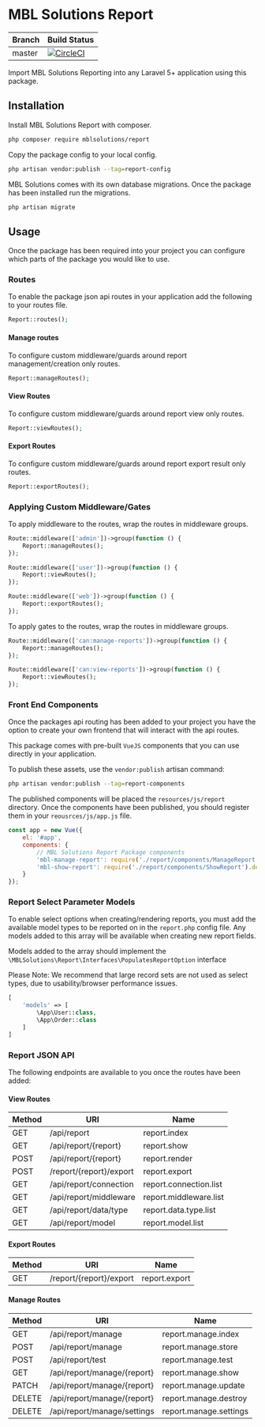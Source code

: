 # MBL Solutions Report

|Branch|Build Status|
|---|---|
|master|[![CircleCI](https://circleci.com/gh/mblsolutions/report.svg?style=svg&circle-token=bd1594c46eeb017633ca0a4bc4d86f4ac637987b)](https://circleci.com/gh/mblsolutions/report)|

Import MBL Solutions Reporting into any Laravel 5+ application using this package.

## Installation

Install MBL Solutions Report with composer.

```bash
php composer require mblsolutions/report
```

Copy the package config to your local config.

```bash
php artisan vendor:publish --tag=report-config
```

MBL Solutions comes with its own database migrations. Once the package has been installed run the
migrations.

```bash
php artisan migrate
``` 

## Usage

Once the package has been required into your project you can configure which parts of the package you 
would like to use.

### Routes

To enable the package json api routes in your application add the following to your routes file.

```php
Report::routes();
```

#### Manage routes

To configure custom middleware/guards around report management/creation only routes.

```php
Report::manageRoutes();
```

#### View Routes

To configure custom middleware/guards around report view only routes.

```php
Report::viewRoutes();
```

#### Export Routes

To configure custom middleware/guards around report export result only routes.

```php
Report::exportRoutes();
```

### Applying Custom Middleware/Gates

To apply middleware to the routes, wrap the routes in middleware groups.

```php
Route::middleware(['admin'])->group(function () {
    Report::manageRoutes();
});

Route::middleware(['user'])->group(function () {
    Report::viewRoutes();
});

Route::middleware(['web'])->group(function () {
    Report::exportRoutes();
});
```

To apply gates to the routes, wrap the routes in middleware groups.

```php
Route::middleware(['can:manage-reports'])->group(function () {
    Report::manageRoutes();
});

Route::middleware(['can:view-reports'])->group(function () {
    Report::viewRoutes();
});
```

### Front End Components

Once the packages api routing has been added to your project you have the option to create your own frontend 
that will interact with the api routes.

This package comes with pre-built `VueJS` components that you can use directly in your application.

To publish these assets, use the ```vendor:publish``` artisan command:

```bash
php artisan vendor:publish --tag=report-components
```

The published components will be placed the ```resources/js/report``` directory. Once the components have been 
published, you should register them in your ```reousrces/js/app.js``` file.

```javascript
const app = new Vue({
    el: '#app',
    components: {
        // MBL Solutions Report Package components
        'mbl-manage-report': require('./report/components/ManageReport').default,
        'mbl-show-report': require('./report/components/ShowReport').default
    }
});
```

### Report Select Parameter Models

To enable select options when creating/rendering reports, you must add the available model types to be reported on in the 
`report.php` config file. Any models added to this array will be available when creating new report fields.

Models added to the array should implement the `\MBLSolutions\Report\Interfaces\PopulatesReportOption` interface

Please Note: We recommend that large record sets are not used as select types, due to usability/browser performance issues.

```php
[
    'models' => [
        \App\User::class,
        \App\Order::class
    ]
]
```

### Report JSON API

The following endpoints are available to you once the routes have been added:

#### View Routes

| Method    | URI                           | Name                      |
| ---       | ---                           | ---                       |
| GET       | /api/report                   | report.index              |
| GET       | /api/report/{report}          | report.show               |
| POST      | /api/report/{report}          | report.render             |
| POST      | /report/{report}/export       | report.export             |
| GET       | /api/report/connection        | report.connection.list    |
| GET       | /api/report/middleware        | report.middleware.list    |
| GET       | /api/report/data/type         | report.data.type.list     |
| GET       | /api/report/model             | report.model.list         |

#### Export Routes

| Method    | URI                           | Name                      |
| ---       | ---                           | ---                       |
| GET       | /report/{report}/export       | report.export             |

#### Manage Routes

| Method    | URI                           | Name                      |
| ---       | ---                           | ---                       |
| GET       | /api/report/manage            | report.manage.index       |
| POST      | /api/report/manage            | report.manage.store       |
| POST      | /api/report/test              | report.manage.test        |
| GET       | /api/report/manage/{report}   | report.manage.show        |
| PATCH     | /api/report/manage/{report}   | report.manage.update      |
| DELETE    | /api/report/manage/{report}   | report.manage.destroy     |
| DELETE    | /api/report/manage/settings   | report.manage.settings    |

